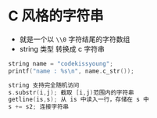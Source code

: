 # C 风格的字符串

- 就是一个以 `\\0` 字符结尾的字符数组
- string 类型 转换成 c 字符串

```c++
string name = "codekissyoung";
printf("name : %s\n", name.c_str());
```

```c++
string 支持完全随机访问
s.substr(i,j); 截取 [i,j)范围内的字符串
getline(is,s); 从 is 中读入一行，存储在 s 中
s += s2; 连接字符串
```
